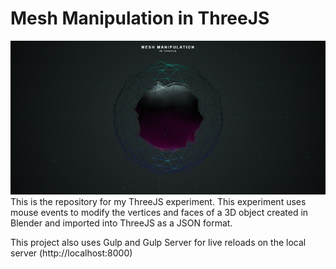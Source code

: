 # Mesh Manipulation in ThreeJS
[![Mesh Manipulation in ThreeJS](thumbnail.jpg)](https://www.blacklisteddev.com/_experiments/threejs/mesh_sphere/index.html)
This is the repository for my ThreeJS experiment. This experiment uses mouse events to modify the vertices and faces of a 3D object created in Blender and imported into ThreeJS as a JSON format.


This project also uses Gulp and Gulp Server for live reloads on the local server (http://localhost:8000)
